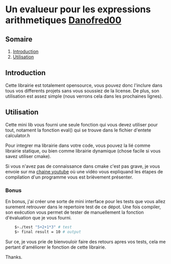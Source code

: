 # Un evalueur pour les expressions arithmetiques [Danofred00](https://github.com/danofred00)


## Somaire
1. <a href="#intro">Introduction</a>
2. <a href="#usage">Utilisation</a>

## <h2 id="intro">Introduction</h2>

Cette librairie est totalement opensource, vous pouvez donc l'inclure dans tous vos differents projets sans vous soussiez de la license. De plus, son utilisation est assez simple (nous verrons cela dans les prochaines lignes).

## <h2 id="usage">Utilisation</h2>

Cette mini lib vous fourni une seule fonction qui vous devez utiliser pour tout, notament la fonction eval() qui se trouve dans le fichier d'entete calculator.h

Pour integrer ma librairie dans votre code, vous pouvez la lié comme librairie statique, ou bien comme librairie dynamique (chose facile si vous savez utiliser cmake).

Si vous n'avez pas de connaissance dans cmake c'est pas grave, je vous envoie sur ma [chaine youtube](https://youtube.com/harptutos) où une vidéo vous expliquand les étapes de compilation d'un programme vous est brièvement présenter.

### Bonus
En bonus, j'ai créer une sorte de mini interface pour les tests que vous allez surement retrouver dans le repertoire test de ce dépot. Une fois compiler, son exécution vous permet de tester de manuellement la fonction d'évaluation que je vous fourni.

```sh
    $>./test "5+2+1*3" # test
    $> final result = 10 # output
```

Sur ce, je vous prie de bienvouloir faire des retours apres vos tests, cela me pertant d'améliorer le fonction de cette librairie.

Thanks.